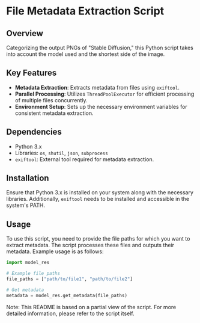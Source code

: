 
# File Metadata Extraction Script

## Overview
Categorizing the output PNGs of "Stable Diffusion," this Python script takes into account the model used and the shortest side of the image.

## Key Features
- **Metadata Extraction**: Extracts metadata from files using `exiftool`.
- **Parallel Processing**: Utilizes `ThreadPoolExecutor` for efficient processing of multiple files concurrently.
- **Environment Setup**: Sets up the necessary environment variables for consistent metadata extraction.

## Dependencies
- Python 3.x
- Libraries: `os`, `shutil`, `json`, `subprocess`
- `exiftool`: External tool required for metadata extraction.

## Installation
Ensure that Python 3.x is installed on your system along with the necessary libraries. Additionally, `exiftool` needs to be installed and accessible in the system's PATH.

## Usage
To use this script, you need to provide the file paths for which you want to extract metadata. The script processes these files and outputs their metadata. Example usage is as follows:

```python
import model_res

# Example file paths
file_paths = ["path/to/file1", "path/to/file2"]

# Get metadata
metadata = model_res.get_metadata(file_paths)
```

Note: This README is based on a partial view of the script. For more detailed information, please refer to the script itself.
